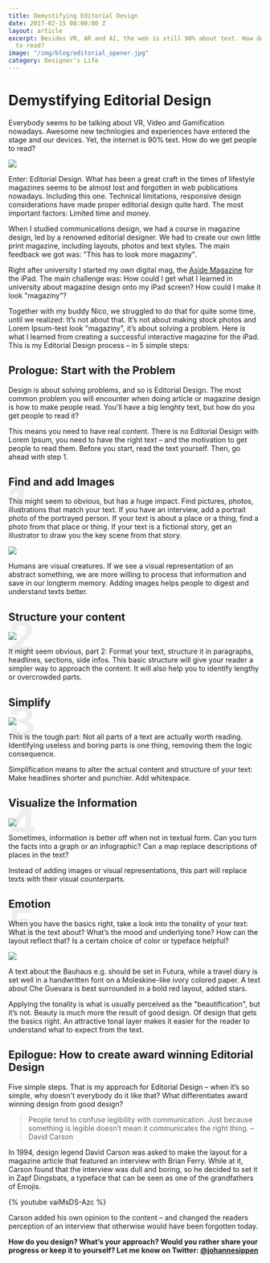 ```yaml
---
title: Demystifying Editorial Design
date: 2017-02-15 00:00:00 Z
layout: article
excerpt: Besides VR, AR and AI, the web is still 90% about text. How do I get people
  to read?
image: "/img/blog/editorial_opener.jpg"
category: Designer’s Life
---
```


# Demystifying Editorial Design

Everybody seems to be talking about VR, Video and Gamification nowadays. Awesome new technlogies and experiences have entered the stage and our devices. Yet, the internet is 90% text. How do we get people to read?

![](/img/blog/editorial_emotion3.jpg)

Enter: Editorial Design. What has been a great craft in the times of lifestyle magazines seems to be almost lost and forgotten in web publications nowadays. Including this one. Technical limitations, responsive design considerations have made proper editorial design quite hard. The most important factors: Limited time and money.

When I studied communications design, we had a course in magazine design, led by a renowned editorial designer. We had to create our own little print magazine, including layouts, photos and text styles. The main feedback we got was: "This has to look more magaziny". 

Right after university I started my own digital mag, the [Aside Magazine](/asidemag/) for the iPad. The main challenge was: How could I get what I learned in university about magazine design onto my iPad screen? How could I make it look "magaziny"?

Together with my buddy Nico, we struggled to do that for quite some time, until we realized: It’s not about that. It’s not about making stock photos and Lorem Ipsum-test look "magaziny", it’s about solving a problem.  Here is what I learned from creating a successful interactive magazine for the iPad. This is my Editorial Design process – in 5 simple steps:

## Prologue: Start with the Problem

Design is about solving problems, and so is Editorial Design. The most common problem you will encounter when doing article or magazine design is how to make people read. You'll have a big lenghty text, but how do you get people to read it?

This means you need to have real content. There is no Editorial Design with Lorem Ipsum, you need to have the right text – and the motivation to get people to read them. Before you start, read the text yourself. Then, go ahead with step 1.

## *1* Find and add Images

This might seem to obvious, but has a huge impact. Find pictures, photos, illustrations that match your text. If you have an interview, add a portrait photo of the portrayed person. If your text is about a place or a thing, find a photo from that place or thing. If your text is a fictional story, get an illustrator to draw you the key scene from that story.

![](/img/blog/editorial_images.jpg)

Humans are visual creatures. If we see a visual representation of an abstract something, we are more willing to process that information and save in our longterm memory. Adding images helps people to digest and understand texts better.

## *2* Structure your content

![](/img/blog/editorial_structure.jpg)

It might seem obvious, part 2: Format your text, structure it in paragraphs, headlines, sections, side infos. This basic structure will give your reader a simpler way to approach the content. It will also help you to identify lengthy or overcrowded parts.

## *3* Simplify

![](/img/blog/editorial_simplification.jpg)

This is the tough part: Not all parts of a text are actually worth reading. Identifying useless and boring parts is one thing, removing them the logic consequence.

Simplification means to alter the actual content and structure of your text: Make headlines shorter and punchier. Add whitespace. 

## *4* Visualize the Information

![](/img/blog/editorial_visualisation.jpg)

Sometimes, information is better off when not in textual form. Can you turn the facts into a graph or an infographic? Can a map replace descriptions of places in the text?

Instead of adding images or visual representations, this part will replace texts with their visual counterparts.

## *5* Emotion

When you have the basics right, take a look into the tonality of your text: What is the text about? What’s the mood and underlying tone? How can the layout reflect that? Is a certain choice of color or typeface helpful?

![](/img/blog/editorial_emotion.jpg)

A text about the Bauhaus e.g. should be set in Futura, while a travel diary is set well in a handwritten font on a Moleskine-like ivory colored paper. A text about Che Guevara is best surrounded in a bold red layout, added stars.

Applying the tonality is what is usually perceived as the "beautification", but it’s not. Beauty is much more the result of good design. Of design that gets the basics right. An attractive tonal layer makes it easier for the reader to understand what to expect from the text.

## Epilogue: How to create award winning Editorial Design

Five simple steps. That is my approach for Editorial Design – when it’s so simple, why doesn't everybody do it like that? What differentiates award winning design from good design?

> People tend to confuse legibility with communication. Just because something is legible doesn’t mean it communicates the right thing. – David Carson

In 1994, design legend David Carson was asked to make the layout for a magazine article that featured an interview with Brian Ferry. While at it, Carson found that the interview was dull and boring, so he decided to set it in Zapf Dingsbats, a typeface that can be seen as one of the grandfathers of Emojis.

{% youtube vaiMsDS-Azc %}

Carson added his own opinion to the content – and changed the readers perception of an interview that otherwise would have been forgotten today.

**How do you design? What’s your approach? Would you rather share your progress or keep it to yourself? Let me know on Twitter: [@johannesippen](http://twitter.com/johannesippen/)**

<style>
  h2 em {
    color: #eee;
    position: absolute;
    font-size: 400%;
    z-index: -1;
    font-style: normal;
  }
</style>